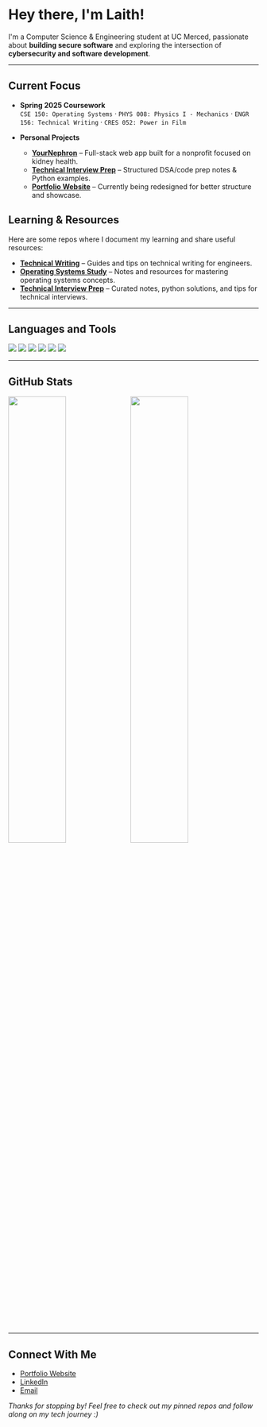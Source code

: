 # Hey there, I'm Laith!

I'm a Computer Science & Engineering student at UC Merced, passionate about **building secure software** and exploring the intersection of **cybersecurity and software development**.

---

## Current Focus

- **Spring 2025 Coursework**  
  `CSE 150: Operating Systems` · `PHYS 008: Physics I - Mechanics` · `ENGR 156: Technical Writing` · `CRES 052: Power in Film`

- **Personal Projects**  
  - [**YourNephron**](https://github.com/laithdarras/YourNephron) – Full-stack web app built for a nonprofit focused on kidney health.  
  - [**Technical Interview Prep**](https://github.com/laithdarras/technical_interview_prep/) – Structured DSA/code prep notes & Python examples.  
  - [**Portfolio Website**](https://laithdarras.github.io) – Currently being redesigned for better structure and showcase.

## Learning & Resources

Here are some repos where I document my learning and share useful resources:
- [**Technical Writing**](https://github.com/laithdarras/technical-writing/tree/main) – Guides and tips on technical writing for engineers.
- [**Operating Systems Study**](https://github.com/laithdarras/operating-systems-study) – Notes and resources for mastering operating systems concepts.
- [**Technical Interview Prep**](https://github.com/laithdarras/technical_interview_prep) – Curated notes, python solutions, and tips for technical interviews.

---

## Languages and Tools

<p align="left">
  <img src="https://img.shields.io/badge/Python-3776AB?style=for-the-badge&logo=python&logoColor=white"/>
  <img src="https://img.shields.io/badge/JavaScript-F7DF1E?style=for-the-badge&logo=javascript&logoColor=black"/>
  <img src="https://img.shields.io/badge/React-20232A?style=for-the-badge&logo=react&logoColor=61DAFB"/>
  <img src="https://img.shields.io/badge/Linux-FCC624?style=for-the-badge&logo=linux&logoColor=black"/>
  <img src="https://img.shields.io/badge/Docker-2496ED?style=for-the-badge&logo=docker&logoColor=white"/>
  <img src="https://img.shields.io/badge/Git-F05032?style=for-the-badge&logo=git&logoColor=white"/>
</p>

---

## GitHub Stats

<p align="left">
  <img src="https://github-readme-stats.vercel.app/api?username=laithdarras&show_icons=true&theme=dark&count_private=true" width="48%" />
  <img src="https://github-readme-stats.vercel.app/api/top-langs/?username=laithdarras&layout=compact&theme=dark" width="48%" />
</p>

---

## Connect With Me

- [Portfolio Website](https://laithdarras.github.io)  
- [LinkedIn](https://linkedin.com/in/laith-darras/)  
- [Email](mailto:laith.s.darras@gmail.com)

_Thanks for stopping by! Feel free to check out my pinned repos and follow along on my tech journey :)_
